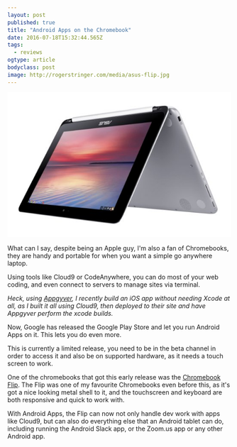 ```yaml
---
layout: post 
published: true
title: "Android Apps on the Chromebook" 
date: 2016-07-18T15:32:44.565Z 
tags:
  - reviews
ogtype: article 
bodyclass: post 
image: http://rogerstringer.com/media/asus-flip.jpg
---
```


[![Chromebook Flip](/media/asus-flip.jpg)](http://amzn.to/29V2xrZ)

What can I say, despite being an Apple guy, I'm also a fan of Chromebooks, they are handy and portable for when you want a simple go anywhere laptop.

Using tools like Cloud9 or CodeAnywhere, you can do most of your web coding, and even connect to servers to manage sites via terminal.

_Heck, using [Appgyver](appgyver.com), I recently build an iOS app without needing Xcode at all, as I built it all using Cloud9, then deployed to their site and have Appgyver perform the xcode builds._

Now, Google has released the Google Play Store and let you run Android Apps on it. This lets you do even more.

This is currently a limited release, you need to be in the beta channel in order to access it and also be on supported hardware, as it needs a touch screen to work.

One of the chromebooks that got this early release was the [Chromebook Flip](http://amzn.to/29V2xrZ). The Flip was one of my favourite Chromebooks even before this, as it's got a nice looking metal shell to it, and the touchscreen and keyboard are both responsive and quick to work with.

With Android Apps, the Flip can now not only handle dev work with apps like Cloud9, but can also do everything else that an Android tablet can do, including running the Android Slack app, or the Zoom.us app or any other Android app.
